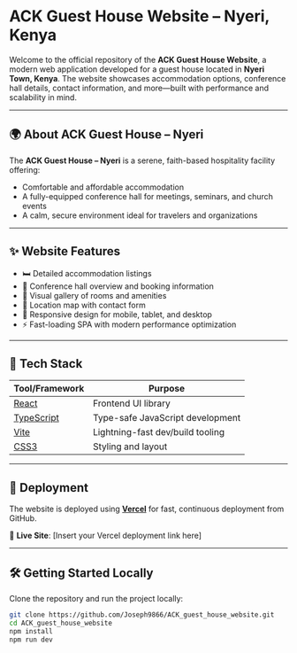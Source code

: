 # ACK Guest House Website – Nyeri, Kenya

Welcome to the official repository of the **ACK Guest House Website**, a modern web application developed for a guest house located in **Nyeri Town, Kenya**. The website showcases accommodation options, conference hall details, contact information, and more—built with performance and scalability in mind.

---

## 🌍 About ACK Guest House – Nyeri

The **ACK Guest House – Nyeri** is a serene, faith-based hospitality facility offering:

- Comfortable and affordable accommodation
- A fully-equipped conference hall for meetings, seminars, and church events
- A calm, secure environment ideal for travelers and organizations

---

## ✨ Website Features

- 🛏️ Detailed accommodation listings
- 🏢 Conference hall overview and booking information
- 📸 Visual gallery of rooms and amenities
- 📍 Location map with contact form
- 📱 Responsive design for mobile, tablet, and desktop
- ⚡ Fast-loading SPA with modern performance optimization

---

## 🧰 Tech Stack

| Tool/Framework     | Purpose                             |
|--------------------|-------------------------------------|
| [React](https://react.dev/)        | Frontend UI library               |
| [TypeScript](https://www.typescriptlang.org/)   | Type-safe JavaScript development |
| [Vite](https://vitejs.dev/)        | Lightning-fast dev/build tooling |
| [CSS3](https://developer.mozilla.org/en-US/docs/Web/CSS)           | Styling and layout                |

---

## 🚀 Deployment

The website is deployed using **[Vercel](https://vercel.com/)** for fast, continuous deployment from GitHub.

🔗 **Live Site**: [Insert your Vercel deployment link here]

---

## 🛠️ Getting Started Locally

Clone the repository and run the project locally:

```bash
git clone https://github.com/Joseph9866/ACK_guest_house_website.git
cd ACK_guest_house_website
npm install
npm run dev
